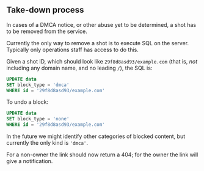 ## Take-down process

In cases of a DMCA notice, or other abuse yet to be determined, a shot has to be removed from the service.

Currently the only way to remove a shot is to execute SQL on the server. Typically only operations staff has access to do this.

Given a shot ID, which should look like `29f8d8asd93/example.com` (that is, *not* including any domain name, and no leading `/`), the SQL is:

```sql
UPDATE data
SET block_type = 'dmca'
WHERE id = '29f8d8asd93/example.com'
```

To undo a block:

```sql
UPDATE data
SET block_type = 'none'
WHERE id = '29f8d8asd93/example.com'
```

In the future we might identify other categories of blocked content, but currently the only kind is `'dmca'`.

For a non-owner the link should now return a 404; for the owner the link will give a notification.
